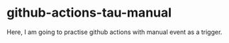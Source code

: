 # github-actions-tau-manual

Here, I am going to practise github actions with manual event as a trigger.
